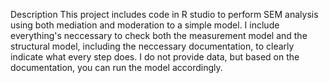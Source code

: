 Description
Τhis project includes code in R studio to perform SEM analysis using both mediation and moderation to a simple model.
I include everything's neccessary to check both the measurement model and the structural model, including the neccessary documentation, to clearly indicate what every step does.
I do not provide data, but based on the documentation, you can run the model accordingly.
